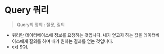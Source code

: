 # Query 쿼리

> Query의 정의 : 질문, 질의

- 쿼리란 데이터베이스에 정보를 요청하는 것입니다. 내가 얻고자 하는 값을 데이터베이스에게 질의를 하며 내가 원하는 결과를 얻는 것입니다.
- ex) SQL